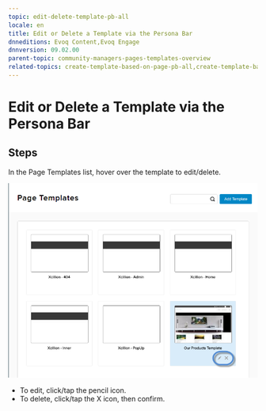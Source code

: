 ```yaml
---
topic: edit-delete-template-pb-all
locale: en
title: Edit or Delete a Template via the Persona Bar
dnneditions: Evoq Content,Evoq Engage
dnnversion: 09.02.00
parent-topic: community-managers-pages-templates-overview
related-topics: create-template-based-on-page-pb-all,create-template-based-on-another-template-pb-all,restore-deleted-templates,purge-deleted-templates
---
```


# Edit or Delete a Template via the Persona Bar

## Steps

In the Page Templates list, hover over the template to edit/delete.

  

![Pencil icon / X icon to edit/delete the template](img/scr-pb-PageTemplates-EditDelete.png)

  

*   To edit, click/tap the pencil icon.
*   To delete, click/tap the X icon, then confirm.